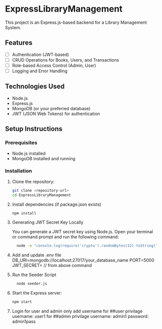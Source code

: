 # ExpressLibraryManagement
This project is an Express.js-based backend for a Library Management System.

## Features

- [ ] Authentication (JWT-based)
- [ ] CRUD Operations for Books, Users, and Transactions
- [ ] Role-based Access Control (Admin, User)
- [ ] Logging and Error Handling

## Technologies Used

- Node.js
- Express.js
- MongoDB (or your preferred database)
- JWT (JSON Web Tokens) for authentication

## Setup Instructions

### Prerequisites

- Node.js installed
- MongoDB installed and running

### Installation

1. Clone the repository:

   ```bash
   git clone <repository-url>
   cd ExpressLibraryManagement

2. Install dependencies (if package.json exists)
   ```bash
   npm install
   
4. Generating JWT Secret Key Locally

   You can generate a JWT secret key using Node.js. Open your terminal or command prompt and run the following command:

   ```bash
     node -e "console.log(require('crypto').randomBytes(32).toString('hex'));"

5. Add and update .env file
   DB_URI=mongodb://localhost:27017/your_database_name
   PORT=5000
   JWT_SECRET=<paste-your-generated-jwt-secret-key> // from above command
   
6. Run the Seeder Script
    ```bash
      node seeder.js
    
7. Start the Express server:

      ```bash
      npm start
      
8. Login for user and admin
   only add username for ##user privilage username: user1
   for ##admin privilage username: admin1 password: admin1pass


